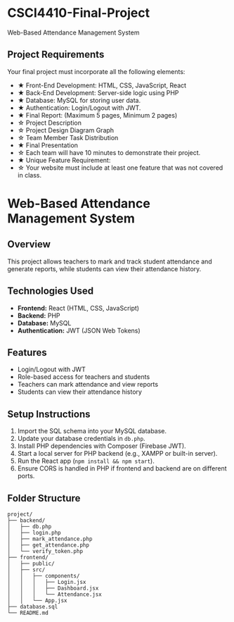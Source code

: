 # CSCI4410-Final-Project
Web-Based Attendance Management System

## Project Requirements
Your final project must incorporate all the following elements:

- ★ Front-End Development: HTML, CSS, JavaScript, React
- ★ Back-End Development: Server-side logic using PHP
- ★ Database: MySQL for storing user data.
- ★ Authentication: Login/Logout with JWT.
- ★ Final Report: (Maximum 5 pages, Minimum 2 pages)
- ☆ Project Description
- ☆ Project Design Diagram Graph
- ☆ Team Member Task Distribution
- ★ Final Presentation
- ☆ Each team will have 10 minutes to demonstrate their project.
- ★ Unique Feature Requirement:
- ☆ Your website must include at least one feature that was not covered in class.

# Web-Based Attendance Management System

## Overview
This project allows teachers to mark and track student attendance and generate reports, while students can view their attendance history.

## Technologies Used
- **Frontend:** React (HTML, CSS, JavaScript)
- **Backend:** PHP
- **Database:** MySQL
- **Authentication:** JWT (JSON Web Tokens)

## Features
- Login/Logout with JWT
- Role-based access for teachers and students
- Teachers can mark attendance and view reports
- Students can view their attendance history

## Setup Instructions
1. Import the SQL schema into your MySQL database.
2. Update your database credentials in `db.php`.
3. Install PHP dependencies with Composer (Firebase JWT).
4. Start a local server for PHP backend (e.g., XAMPP or built-in server).
5. Run the React app (`npm install && npm start`).
6. Ensure CORS is handled in PHP if frontend and backend are on different ports.

## Folder Structure
```
project/
├── backend/
│   ├── db.php
│   ├── login.php
│   ├── mark_attendance.php
│   ├── get_attendance.php
│   └── verify_token.php
├── frontend/
│   ├── public/
│   ├── src/
│   │   ├── components/
│   │   │   ├── Login.jsx
│   │   │   ├── Dashboard.jsx
│   │   │   └── Attendance.jsx
│   │   └── App.jsx
├── database.sql
└── README.md
